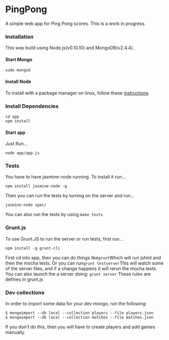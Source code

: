 PingPong
========
A simple web app for Ping Pong scores. This is a work in progress.

### Installation
This was build using Node.js(v0.10.10) and MongoDB(v2.4.4).

#### Start Mongo

    sudo mongod

#### Install Node

To install with a package manager on linux, follow these [instructions](https://github.com/joyent/node/wiki/Installing-Node.js-via-package-manager)

### Install Dependencies

    cd app
    npm install

#### Start app
Just Run...
```
node app/app.js
```

### Tests
You have to have jasmine-node running. To install it run...
```
npm install jasmine-node -g
```
Then you can run the tests by turning on the server and run...
```
jasmine-node spec/
```
You can also run the tests by using ```make tests```

### Grunt.js
To use Grunt.JS to run the server or run tests, first run...
```
npm install -g grunt-cli
```
First cd into app, then you can do things like```grunt```Which will run jshint and then the mocha tests. Or you can run```grunt testserver```This will watch some of the server files, and if a change happens it will rerun the mocha tests. You can also launch the a server doing: ```grunt server```
These rules are defines in grunt.js

### Dev collections
In order to import some data for your dev mongo, run the following:

    $ mongoimport --db local --collection players --file players.json
    $ mongoimport --db local --collection matches --file matches.json

If you don't do this, then you will have to create players and add games manually.
